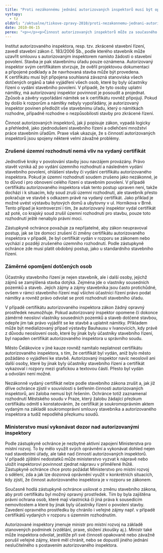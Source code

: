 ```yaml
---
title: "Proti nezákonnému jednání autorizovaných inspektorů musí být opravný prostředek"
vystupy:
  - tz
oldUrl: "/aktualne/tiskove-zpravy-2010/proti-nezakonnemu-jednani-autorizovanych-inspektoru-musi-byt-opravny-prostredek"
date: 2010-06-15
perex: "<p></p><p>Činnost autorizovaných inspektorů může za současného právního stavu vést k nezvratnému dotčení a omezení práv osob, které by jinak byly účastníky stavebního řízení. Stejně tak mohou být vydáním certifikátu autorizovaného inspektora omezeny veřejné zájmy, které by jinak byly chráněny stavebními úřady. I v případě, že autorizovaný inspektor postupoval v rozporu se zákonem, totiž není možné domáhat se zrušení či změny vydaného certifikátu. </p>"
---
```


<!-- imported from the old website -->

<p>Institut autorizovaného inspektora, resp. tzv. zkrácené stavební řízení, zavedl stavební zákon č. 183/2006 Sb., podle kterého stavebník může uzavřít smlouvu s autorizovaným inspektorem namísto žádosti o stavební povolení. Stavba je pak stavebnímu úřadu pouze oznámena. Autorizovaný inspektor svým certifikátem stvrzuje, že ověřil projektovou dokumentaci a připojené podklady a že navrhovaná stavba může být provedena. K certifikátu musí být připojena souhlasná závazná stanoviska všech dotčených orgánů a také vyjádření všech osob, které by byly účastníky řízení o vydání stavebního povolení. V případě, že tyto osoby uplatní námitky, má autorizovaný inspektor povinnost je posoudit a projednat. Způsob a závěry vypořádání námitek se k certifikátu rovněž připojují. Pokud by došlo k rozporům a námitky nebyly vypořádány, je autorizovaný inspektor povinen předložit vše stavebnímu úřadu, který o námitkách rozhodne, případně rozhodne o nezpůsobilosti stavby pro zkrácené řízení.</p><p>Činnost autorizovaných inspektorů, jak ji popisuje zákon, vypadá logicky a přehledně, jako zjednodušení stavebního řízení a odlehčení množství práce stavebním úřadům. Praxe však ukazuje, že s činností autorizovaných inspektorů jsou spojeny některé velmi závažné problémy. </p><h3><strong>Zrušené územní rozhodnutí nemá vliv na vydaný certifikát</strong></h3><p>Jednotlivé kroky v povolování stavby jsou navzájem provázány. Právo stavět vzniká až po vydání územního rozhodnutí a následném vydání stavebního povolení, ohlášení stavby či vydání certifikátu autorizovaného inspektora. Pokud je územní rozhodnutí soudem zrušeno jako nezákonné, je to důvod i pro obnovení celého řízení o stavebním povolení. V případě certifikátu autorizovaného inspektora však tento postup upraven není, takže dochází i k situacím, kdy soud zruší územní rozhodnutí, ale stavebník přesto pokračuje ve stavbě s odkazem právě na vydaný certifikát. Jako příklad je možné uvést výstavbu bytových domů a ubytovny v ul. Horníkova v Brně. Tento případ je kontroverzní i tím, že autorizovaný inspektor vydal certifikát až poté, co krajský soud zrušil územní rozhodnutí pro stavbu, pouze toto rozhodnutí ještě nenabylo právní moci.  </p><p>Zástupkyně ochránce považuje za nepřijatelné, aby zákon neupravoval postup, jak se lze domoci zrušení či změny certifikátu autorizovaného inspektora v případě, že byl certifikát vydán v rozporu se zákonem nebo vychází z později zrušeného územního rozhodnutí. Podle zástupkyně ochránce zde musí platit obdobný postup, jako u standardního stavebního řízení.</p><h3><strong>Záměrné opomíjení dotčených osob</strong></h3><p>Účastníky stavebního řízení je nejen stavebník, ale i další osoby, jejichž zájmů se zamýšlená stavba dotýká. Zejména jde o vlastníky sousedních pozemků a staveb. Jejich zájmy a zájmy stavebníka jsou často protichůdné, ovšem v rámci stavebního řízení mají všichni účastníci řízení právo podat námitky a rovněž právo odvolat se proti rozhodnutí stavebního úřadu.</p><p>V případě certifikátu autorizovaného inspektora zákon žádný opravný prostředek neumožňuje. Pokud autorizovaný inspektor opomene či dokonce záměrně neosloví vlastníky sousedních pozemků a staveb dotčené stavbou, odepře jim tak právo vyjádřit se ke stavbě a uplatnit námitky. Příkladem může být medializovaný případ výstavby Bauhausu v Ivanovicích, kdy právě z důvodu neoslovení osob, které by jinak byly účastníky stavebního řízení, byl napaden certifikát autorizovaného inspektora u správního soudu.</p><p>Město Čelákovice v jiné kauze rovněž namítalo neplatnost certifikátu autorizovaného inspektora, s tím, že certifikát byl vydán, aniž bylo město požádáno o vyjádření ke stavbě. Autorizovaný inspektor navíc neoslovil ani další osoby, které by jinak byly účastníky stavebního řízení a certifikát vykazoval i rozpory mezi grafickou a textovou částí. Přesto byl vydán a odvolání není možné.</p><p>Nezákonně vydaný certifikát nelze podle stavebního zákona zrušit a, jak již dříve ochránce zjistil v souvislosti s šetřením činnosti autorizovaných inspektorů, ani žaloba nemusí být řešením. Ochránce totiž zaznamenal rozhodnutí Městského soudu v Praze, který žalobu žádající přezkum certifikátu odmítl s konstatováním, že certifikát je soukromoprávním aktem vydaným na základě soukromoprávní smlouvy stavebníka a autorizovaného inspektora a tudíž nepodléhá přezkumu soudů.</p><h3><strong>Ministerstvo musí vykonávat dozor nad autorizovanými inspektory</strong></h3><p>Podle zástupkyně ochránce je nezbytné aktivní zapojení Ministerstva pro místní rozvoj. To by mělo využít svých oprávnění a vykonávat dohled nejen nad stavebními úřady, ale také nad činností autorizovaných inspektorů. V případě zjištění nedostatků může ministerstvo vyzvat k nápravě nebo uložit inspektorovi povinnost zjednat nápravu v přiměřené lhůtě. Zástupkyně ochránce chce proto požádat Ministerstvo pro místní rozvoj o sdělení, zda a jak lze dozorová oprávnění využít v konkrétních situacích, kdy zjistí, že činnost autorizovaného inspektora je v rozporu se zákonem. </p><p>Současně hodlá zástupkyně ochránce usilovat o změnu stavebního zákona, aby proti certifikátu byl možný opravný prostředek. Tím by byla zajištěna právní ochrana osob, které mají vlastnická či jiná práva k sousedícím nemovitostem a které by jinak byly účastníky řízení o povolení stavby. Zavedení opravného prostředku by chránilo i veřejné zájmy např. v případě certifikátů vydaných v rozporu s územním rozhodnutím.</p><p>Autorizované inspektory jmenuje ministr pro místní rozvoj na základě stanovených podmínek (vzdělání, praxe, složení zkoušky aj.). Ministr také může inspektora odvolat, jestliže při své činnosti opakovaně nebo závažně porušil veřejné zájmy, které měl chránit, nebo se dopustil jiného jednání neslučitelného s postavením autorizovaného inspektora.</p>

